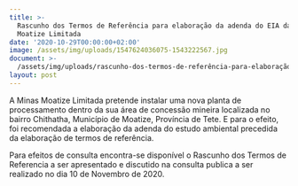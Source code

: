 ```yaml
---
title: >-
  Rascunho dos Termos de Referência para elaboração da adenda do EIA da  Minas
  Moatize Limitada
date: '2020-10-29T00:00:00+02:00'
image: /assets/img/uploads/1547624036075-1543222567.jpg
document: >-
  /assets/img/uploads/rascunho-dos-termos-de-referência-para-elaboração-da-adenda-do-eia-da-minas-moatize.pdf
layout: post
---
```

A Minas Moatize Limitada pretende instalar uma nova planta de processamento dentro da sua área de concessão mineira localizada no bairro Chithatha, Município de Moatize, Província de Tete. E para o efeito, foi recomendada a elaboração da adenda do estudo ambiental precedida da elaboração de termos de referência. 

Para efeitos de consulta encontra-se disponível o Rascunho dos Termos de Referencia a ser apresentado e discutido na consulta publica a ser realizado no dia 10 de Novembro de 2020.
